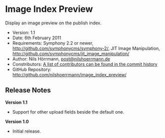 # Image Index Preview

Display an image preview on the publish index.  

- Version: 1.1
- Date: 6th February 2011
- Requirements: Symphony 2.2 or newer, <http://github.com/symphonycms/symphony-2/>, JIT Image Manipulation, <http://github.com/symphonycms/jit_image_manipulation/>
- Author: Nils Hörrmann, post@nilshoerrmann.de
- Constributors: [A list of contributors can be found in the commit history](http://github.com/nilshoerrmann/image_index_preview/)
- GitHub Repository: <http://github.com/nilshoerrmann/image_index_preview/>

## Release Notes

**Version 1.1**

- Support for other upload fields beside the default one.

**Version 1.0** 

- Initial release.